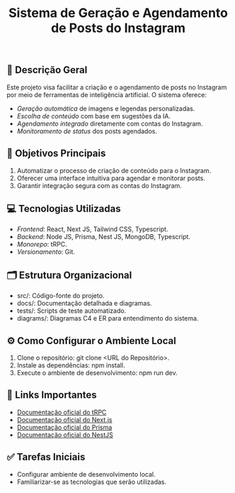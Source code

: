 <div align="center">

# Sistema de Geração e Agendamento de Posts do Instagram

</div>

<br />

## 📝 Descrição Geral
Este projeto visa facilitar a criação e o agendamento de posts no Instagram por meio de ferramentas de inteligência artificial. O sistema oferece:
- *Geração automática* de imagens e legendas personalizadas.
- *Escolha de conteúdo* com base em sugestões da IA.
- *Agendamento integrado* diretamente com contas do Instagram.
- *Monitoramento de status* dos posts agendados.

## 🎯 Objetivos Principais
1. Automatizar o processo de criação de conteúdo para o Instagram.
2. Oferecer uma interface intuitiva para agendar e monitorar posts.
3. Garantir integração segura com as contas do Instagram.

## 💻 Tecnologias Utilizadas
- *Frontend*: React, Next JS, Tailwind CSS, Typescript.
- *Backend*: Node JS, Prisma, Nest JS, MongoDB, Typescript.
- *Monorepo*: tRPC.
- *Versionamento*: Git.

## 🗂️ Estrutura Organizacional
- src/: Código-fonte do projeto.
- docs/: Documentação detalhada e diagramas.
- tests/: Scripts de teste automatizado.
- diagrams/: Diagramas C4 e ER para entendimento do sistema.

## ⚙️ Como Configurar o Ambiente Local
1. Clone o repositório: git clone <URL do Repositório>.
2. Instale as dependências: npm install.
3. Execute o ambiente de desenvolvimento: npm run dev.

## 🔗 Links Importantes
- [Documentação oficial do tRPC](https://trpc.io/)
- [Documentação oficial do Next.js](https://nextjs.org/)
- [Documentação oficial do Prisma](https://www.prisma.io/)
- [Documentação oficial do NestJS](https://nestjs.com/)

## ✅ Tarefas Iniciais
- Configurar ambiente de desenvolvimento local.
- Familiarizar-se as tecnologias que serão utilizadas.
